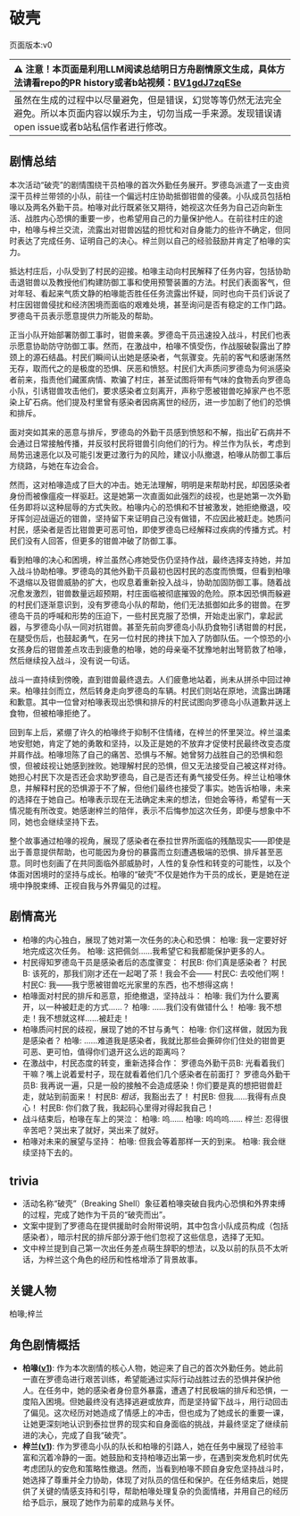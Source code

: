 # 破壳
页面版本:v0
 

| :warning: 注意！本页面是利用LLM阅读总结明日方舟剧情原文生成，具体方法请看repo的PR history或者b站视频：[BV1gdJ7zqESe](https://www.bilibili.com/video/BV1gdJ7zqESe/)         |
|:----------------------------|
| 虽然在生成的过程中以尽量避免，但是错误，幻觉等等仍然无法完全避免。所以本页面内容以娱乐为主，切勿当成一手来源。发现错误请open issue或者b站私信作者进行修改。|



## 剧情总结
本次活动“破壳”的剧情围绕干员柏喙的首次外勤任务展开。罗德岛派遣了一支由资深干员梓兰带领的小队，前往一个偏远村庄协助抵御钳兽的侵袭。小队成员包括柏喙以及两名外勤干员。柏喙对此行既紧张又期待，她视这次任务为自己迈向新生活、战胜内心恐惧的重要一步，也希望用自己的力量保护他人。在前往村庄的途中，柏喙与梓兰交流，流露出对钳兽凶猛的担忧和对自身能力的些许不确定，但同时表达了完成任务、证明自己的决心。梓兰则以自己的经验鼓励并肯定了柏喙的实力。

抵达村庄后，小队受到了村民的迎接。柏喙主动向村民解释了任务内容，包括协助击退钳兽以及教授他们构建防御工事和使用预警装置的方法。村民们表面客气，但对年轻、看起来气质文静的柏喙能否胜任任务流露出怀疑，同时也向干员们诉说了村庄因钳兽侵扰和经济困境而面临的艰难处境，甚至询问是否有稳定的工作门路。罗德岛干员表示愿意提供力所能及的帮助。

正当小队开始部署防御工事时，钳兽来袭。罗德岛干员迅速投入战斗，村民们也表示愿意协助防守防御工事。然而，在激战中，柏喙不慎受伤，作战服破裂露出了脖颈上的源石结晶。村民们瞬间认出她是感染者，气氛骤变。先前的客气和感谢荡然无存，取而代之的是极度的恐惧、厌恶和愤怒。村民们大声质问罗德岛为何派感染者前来，指责他们藏匿病情、欺骗了村庄，甚至试图将带有气味的食物丢向罗德岛小队，引诱钳兽攻击他们，要求感染者立刻离开，声称宁愿被钳兽吃掉家产也不愿染上矿石病。他们提及村里曾有感染者因病离世的经历，进一步加剧了他们的恐惧和排斥。

面对突如其来的恶意与排斥，罗德岛的外勤干员感到愤怒和不解，指出矿石病并不会通过日常接触传播，并反驳村民将钳兽引向他们的行为。梓兰作为队长，考虑到局势迅速恶化以及可能引发更过激行为的风险，建议小队撤退，柏喙从防御工事后方绕路，与她在车边会合。

然而，这对柏喙造成了巨大的冲击。她无法理解，明明是来帮助村民，却因感染者身份而被像瘟疫一样驱赶。这是她第一次直面如此强烈的歧视，也是她第一次外勤任务即将以这种屈辱的方式失败。柏喙内心的恐惧和不甘被激发，她拒绝撤退，咬牙挥剑迎战逼近的钳兽，坚持留下来证明自己没有做错，不应因此被赶走。她质问村民，感染者是否比钳兽更可恶可怕，即使罗德岛已经解释过疾病的传播方式。村民们没有人回答，但更多的钳兽冲破了防御工事。

看到柏喙的决心和困境，梓兰虽然心疼她受伤仍坚持作战，最终选择支持她，并加入战斗协助柏喙。罗德岛的其他外勤干员最初也因村民的态度而愤慨，但看到柏喙不退缩以及钳兽威胁的扩大，也叹息着重新投入战斗，协助加固防御工事。随着战况愈发激烈，钳兽数量远超预期，村庄面临被彻底摧毁的危险。原本因恐惧而躲避的村民们逐渐意识到，没有罗德岛小队的帮助，他们无法抵御如此多的钳兽。在罗德岛干员的呼喊和形势的压迫下，一些村民克服了恐惧，开始走出家门，拿起武器，与罗德岛小队一同对抗钳兽。甚至先前向罗德岛小队扔食物引诱钳兽的村民，在腿受伤后，也鼓起勇气，在另一位村民的搀扶下加入了防御队伍。一个惊恐的小女孩身后的钳兽差点攻击到疲惫的柏喙，她的母亲毫不犹豫地射出弩箭救了柏喙，然后继续投入战斗，没有说一句话。

战斗一直持续到傍晚，直到钳兽最终退去。人们疲惫地站着，尚未从拼杀中回过神来。柏喙拄剑而立，然后转身走向罗德岛的车辆。村民们则站在原地，流露出踌躇和歉意。其中一位曾对柏喙表现出恐惧和排斥的村民试图向罗德岛小队道歉并送上食物，但被柏喙拒绝了。

回到车上后，紧绷了许久的柏喙终于抑制不住情绪，在梓兰的怀里哭泣。梓兰温柔地安慰她，肯定了她的勇敢和坚持，以及正是她的不放弃才促使村民最终改变态度并肩作战。柏喙坦陈了自己的痛苦、恐惧与不解。她曾努力战胜自己的恐惧和怨恨，但被歧视让她感到挫败。她理解村民的恐惧，但又无法接受自己被这样对待。她担心村民下次是否还会求助罗德岛，自己是否还有勇气接受任务。梓兰让柏喙休息，并解释村民的恐惧源于不了解，但他们最终也接受了事实。她告诉柏喙，未来的选择在于她自己。柏喙表示现在无法确定未来的想法，但她会等待，希望有一天情况能有所改变。她感谢梓兰的陪伴，表示不后悔参加这次任务，即便与想象中不同，她也会继续坚持下去。

整个故事通过柏喙的视角，展现了感染者在泰拉世界所面临的残酷现实——即使是出于善意提供帮助，也可能因为身份的暴露而立刻遭遇极端的恐惧、排斥甚至恶意。同时也刻画了在共同面临外部威胁时，人性的复杂性和转变的可能性，以及个体面对困境时的坚持与成长。柏喙的“破壳”不仅是她作为干员的成长，更是她在逆境中挣脱束缚、正视自我与外界偏见的过程。
## 剧情高光
- 柏喙的内心独白，展现了她对第一次任务的决心和恐惧：
柏喙: 我一定要好好地完成这次任务。
柏喙: 这把佩剑......我希望它和我都能保护更多的人。
- 村民得知罗德岛干员是感染者后的态度骤变：
村民B: 你们真是感染者？
村民B: 该死的，那我们刚才还在一起喝了茶！我会不会——
村民C: 去咬他们啊！
村民C: 我——我宁愿被钳兽吃光家里的东西，也不想得这病！
- 柏喙面对村民的排斥和恶意，拒绝撤退，坚持战斗：
柏喙: 我们为什么要离开，以一种被赶走的方式......？
柏喙: ......我们没有做错什么！
柏喙: 我不想走！我不想就这样......被赶走！
- 柏喙质问村民的歧视，展现了她的不甘与勇气：
柏喙: 你们这样做，就因为我是感染者？
柏喙: ......难道我是感染者，我就比那些会撕碎你们住处的钳兽更可恶、更可怕，值得你们退开这么远的距离吗？
- 在激战中，村民态度的转变，重新选择合作：
罗德岛外勤干员B: 光看着我们干嘛？嘴上说着爱村子，现在就看着他们几个感染者在前面打？
罗德岛外勤干员B: 我再说一遍，只是一般的接触不会造成感染！你们要是真的想把钳兽赶走，就站到前面来！
村民B: *粗话*，我豁出去了！
村民B: 但我......我得有点良心！
村民B: 你们救了我，我起码心里得对得起我自己！
- 战斗结束后，柏喙在车上的哭泣：
柏喙: 呜......
柏喙: 呜呜呜......
梓兰: 忍得很辛苦吧？哭出来了就好，哭出来了就好。
- 柏喙对未来的展望与坚持：
柏喙: 但我会等着那样一天的到来。
柏喙: 我会继续坚持下去的。
## trivia
- 活动名称“破壳”（Breaking Shell）象征着柏喙突破自我内心恐惧和外界束缚的过程，完成了她作为干员的“破壳而出”。
- 文案中提到了罗德岛在提供援助时会附带说明，其中包含小队成员构成（包括感染者），暗示村民的排斥部分源于他们忽视了这些信息，选择了无知。
- 文中梓兰提到自己第一次出任务差点萌生辞职的想法，以及以前的队员不太听话，为梓兰这个角色的经历和性格增添了背景故事。
## 关键人物
柏喙;梓兰
## 角色剧情概括
-   **柏喙([v1](../chars/char_252_bibeak.md))**: 作为本次剧情的核心人物，她迎来了自己的首次外勤任务。她此前一直在罗德岛进行艰苦训练，希望能通过实际行动战胜过去的恐惧并保护他人。在任务中，她的感染者身份意外暴露，遭遇了村民极端的排斥和恐惧，一度陷入困境。但她最终没有选择逃避或放弃，而是坚持留下战斗，用行动回击了偏见。这次经历对她造成了情感上的冲击，但也成为了她成长的重要一课，让她更深刻地认识到泰拉世界的现实和自身面临的挑战，并最终坚定了继续前进的决心，完成了自我“破壳”。
-   **梓兰([v1](../chars/char_278_orchid.md))**: 作为罗德岛小队的队长和柏喙的引路人，她在任务中展现了经验丰富和沉着冷静的一面。她鼓励和支持柏喙迈出第一步，在遇到突发危机时优先考虑团队的安危和策略性撤退。然而，当看到柏喙不顾自身安危坚持战斗时，她选择了尊重并全力协助，体现了对队员的信任和保护。在任务结束后，她提供了关键的情感支持和引导，帮助柏喙处理复杂的负面情绪，并用自己的经历给予启示，展现了她作为前辈的成熟与关怀。
